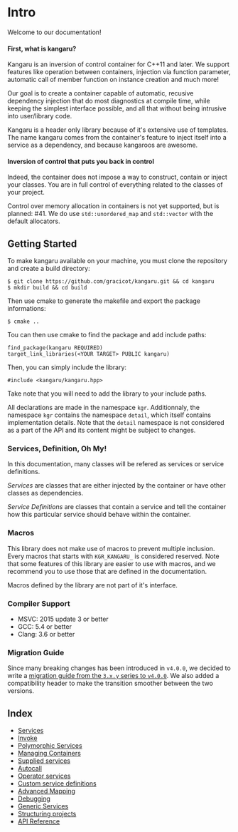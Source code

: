 Intro
=====

Welcome to our documentation!

#### First, what is kangaru?

Kangaru is an inversion of control container for C++11 and later. We support features like operation between containers,
injection via function parameter, automatic call of member function on instance creation and much more!

Our goal is to create a container capable of automatic, recusive dependency injection that do most diagnostics at compile time,
while keeping the simplest interface possible, and all that without being intrusive into user/library code.

Kangaru is a header only library because of it's extensive use of templates.
The name kangaru comes from the container's feature to inject itself into a service as a dependency, and because kangaroos are awesome.

#### Inversion of control that puts you back in control

Indeed, the container does not impose a way to construct, contain or inject your classes. You are in full control of everything related to the classes of your project.

Control over memory allocation in containers is not yet supported, but is planned: #41. We do use `std::unordered_map` and `std::vector` with the default allocators.

Getting Started
---------------

To make kangaru available on your machine, you must clone the repository and create a build directory:

    $ git clone https://github.com/gracicot/kangaru.git && cd kangaru
    $ mkdir build && cd build

Then use cmake to generate the makefile and export the package informations:

    $ cmake ..

Tou can then use cmake to find the package and add include paths: 

    find_package(kangaru REQUIRED)
    target_link_libraries(<YOUR TARGET> PUBLIC kangaru)

Then, you can simply include the library:

    #include <kangaru/kangaru.hpp>

Take note that you will need to add the library to your include paths.

All declarations are made in the namespace `kgr`. Additionnaly, the namespace `kgr` contains the namespace `detail`, which itself contains implementation details.
Note that the `detail` namespace is not considered as a part of the API and its content might be subject to changes.

### Services, Definition, Oh My!

In this documentation, many classes will be refered as services or service definitions.

_Services_ are classes that are either injected by the container or have other classes as dependencies.

_Service Definitions_ are classes that contain a service and tell the container how this particular service should behave within the container.

### Macros

This library does not make use of macros to prevent multiple inclusion.
Every macros that starts with `KGR_KANGARU_` is considered reserved.
Note that some features of this library are easier to use with macros, and we recommend you to use those that are defined in the documentation.

Macros defined by the library are not part of it's interface.

### Compiler Support

 - MSVC: 2015 update 3 or better
 - GCC: 5.4 or better
 - Clang: 3.6 or better

### Migration Guide

Since many breaking changes has been introduced in `v4.0.0`, we decided to write a [migration guide from the `3.x.y` series to `v4.0.0`](migration_guide_3xy.md).
We also added a compatibility header to make the transition smoother between the two versions.

Index
-----
 * [Services](section01_services.md)
 * [Invoke](section02_invoke.md)
 * [Polymorphic Services](section03_polymorphic.md)
 * [Managing Containers](section04_container.md)
 * [Supplied services](section05_supplied.md)
 * [Autocall](section06_autocall.md)
 * [Operator services](section07_operator.md)
 * [Custom service definitions](section08_definitions.md)
 * [Advanced Mapping](section09_mapping.md)
 * [Debugging](section10_debug.md)
 * [Generic Services](section11_generic.md)
 * [Structuring projects](section12_structure.md)
 * [API Reference](section13_api_reference.md)
